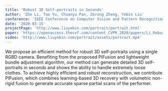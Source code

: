 ```yaml
---
title: 'Robust 3D Self-portraits in Seconds'
author: 'Zhe Li, Tao Yu, Chuanyu Pan, Zerong Zheng, Yebin Liu'
conference: 'IEEE Conference on Computer Vision and Pattern Recognition (CVPR), 2020 (Oral presentation)'
date: '2020-03-15'
projectPage: 'http://www.liuyebin.com/portrait/portrait.html'
paper: 'https://openaccess.thecvf.com/content_CVPR_2020/papers/Li_Robust_3D_Self-Portraits_in_Seconds_CVPR_2020_paper.pdf'
video: 'http://www.liuyebin.com/portrait/assets/portrait.mp4'
---
```

We propose an efficient method for robust 3D self-portraits using a single RGBD camera. Benefiting from the proposed PIFusion and lightweight bundle adjustment algorithm, our method can generate detailed 3D self-portraits in seconds and shows the ability to handle extremely loose clothes. To achieve highly efficient and robust reconstruction, we contribute PIFusion, which combines learning-based 3D recovery with volumetric non-rigid fusion to generate accurate sparse partial scans of the performer.